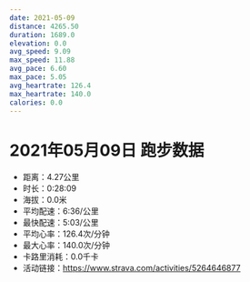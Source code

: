 ```yaml
---
date: 2021-05-09
distance: 4265.50
duration: 1689.0
elevation: 0.0
avg_speed: 9.09
max_speed: 11.88
avg_pace: 6.60
max_pace: 5.05
avg_heartrate: 126.4
max_heartrate: 140.0
calories: 0.0
---
```


# 2021年05月09日 跑步数据

- 距离：4.27公里
- 时长：0:28:09
- 海拔：0.0米
- 平均配速：6:36/公里
- 最快配速：5:03/公里
- 平均心率：126.4次/分钟
- 最大心率：140.0次/分钟
- 卡路里消耗：0.0千卡
- 活动链接：https://www.strava.com/activities/5264646877

